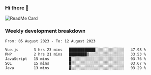 ### Hi there 👋

<!--
**itzcy/itzcy** is a ✨ _special_ ✨ repository because its `README.md` (this file) appears on your GitHub profile.

Here are some ideas to get you started:

- 🔭 I’m currently working on ...
- 🌱 I’m currently learning ...
- 👯 I’m looking to collaborate on ...
- 🤔 I’m looking for help with ...
- 💬 Ask me about ...
- 📫 How to reach me: ...
- 😄 Pronouns: ...
- ⚡ Fun fact: ...
-->
![ReadMe Card](https://github-readme-stats.vercel.app/api?username=itzcy&show_icons=true&title_color=2d3198&icon_color=797cb8&text_color=24292e&bg_color=f6f8fa)

### Weekly development breakdown
<!--START_SECTION:waka-->

```txt
From: 05 August 2023 - To: 12 August 2023

Vue.js       3 hrs 23 mins   ████████████░░░░░░░░░░░░░   47.98 %
PHP          2 hrs 21 mins   ████████▒░░░░░░░░░░░░░░░░   33.53 %
JavaScript   15 mins         █░░░░░░░░░░░░░░░░░░░░░░░░   03.76 %
SQL          15 mins         █░░░░░░░░░░░░░░░░░░░░░░░░   03.67 %
Java         13 mins         ▓░░░░░░░░░░░░░░░░░░░░░░░░   03.29 %
```

<!--END_SECTION:waka-->
